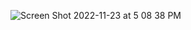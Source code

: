 ![Screen Shot 2022-11-23 at 5 08 38 PM](https://user-images.githubusercontent.com/106638262/203499877-cb926f10-1b63-43c1-bcb6-95cdb56e538b.png)
